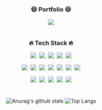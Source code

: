<div align="center">
  
#
<h3>😄 Portfolio 😄</h3>
<p><a href="https://morning-collarbone-330.notion.site/67674077d0674768b38445ddbf3883d1" target="_blank"><img src="https://img.shields.io/badge/PortFolio-6DB33F?style=flat&logo=notion&logoColor=white"/></a></p>

#
<h3>🔥 Tech Stack 🔥</h3>
<p><img src="https://img.shields.io/badge/HTML5-E34F26?style=flat&logo=html5&logoColor=white"/>&nbsp;&nbsp;<img src="https://img.shields.io/badge/CSS3-1572B6?style=flat&logo=css3&logoColor=white"/>&nbsp;&nbsp;<img src="https://img.shields.io/badge/JavaScript-gray?style=flat&logo=JavaScript&logoColor=F7DF1E"/>&nbsp;&nbsp;<img src="https://img.shields.io/badge/React-white?style=flat&logo=React&logoColor=61DAFB"/>&nbsp;&nbsp;<img src="https://img.shields.io/badge/jQuery-f1d8d9?style=flat&logo=jquery&logoColor=4479A1"/></p>

<p><img src="https://img.shields.io/badge/Spring Boot-6DB33F?style=flat&logo=springboot&logoColor=white"/>&nbsp;&nbsp;<img src="https://img.shields.io/badge/Node.js-c2c5c5?style=flat&logo=Node.js&logoColor=339933"/>&nbsp;&nbsp;<img src="https://img.shields.io/badge/fastAPI-009688?style=flat&logo=fastapi&logoColor=4479A1"/>&nbsp;&nbsp;<img src="https://img.shields.io/badge/MySQL-f1d8d9?style=flat&logo=MySQL&logoColor=4479A1"/>&nbsp;&nbsp;<img src="https://img.shields.io/badge/Oracle-F80000?style=flat&logo=oracle&logoColor=white"/>&nbsp;&nbsp;<img src="https://img.shields.io/badge/MongoDB-47A248?style=flat&logo=MongoDB&logoColor=white"/>&nbsp;&nbsp;<img src="https://img.shields.io/badge/MongoDB-47A248?style=flat&logo=MongoDB&logoColor=white"/></p>

<p><img src="https://img.shields.io/badge/Notion-b4f5bd?style=flat&logo=Notion&logoColor=black"/>&nbsp;&nbsp;<img src="https://img.shields.io/badge/GitHub-gray?style=flat&logo=GitHub&logoColor=black"/>&nbsp;&nbsp;<img src="https://img.shields.io/badge/Git-blue?style=flat&logo=Git&logoColor=F05032"/>&nbsp;&nbsp;<img src="https://img.shields.io/badge/Slack-4A154B?style=flat&logo=Slack&logoColor=white"/>&nbsp;&nbsp;<img src="https://img.shields.io/badge/Discord-5865F2?style=flat&logo=Discord&logoColor=white"/></p>

#
![Anurag's github stats](https://github-readme-stats.vercel.app/api?username=leeCodingStudio&show_icons=true&theme=tokyonight)
![Top Langs](https://github-readme-stats.vercel.app/api/top-langs/?username=leeCodingStudio&layout=compact&theme=tokyonight)

</div>
